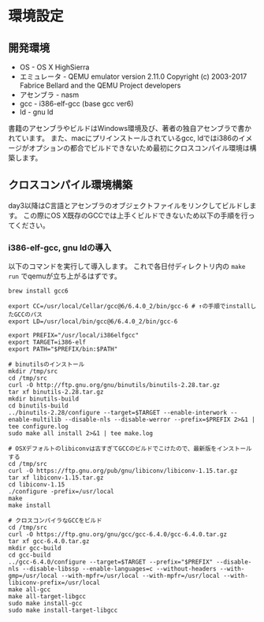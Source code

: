 # 環境設定

## 開発環境

* OS - OS X HighSierra
* エミュレータ - QEMU emulator version 2.11.0
Copyright (c) 2003-2017 Fabrice Bellard and the QEMU Project developers
* アセンブラ - nasm
* gcc - i386-elf-gcc (base gcc ver6)
* ld - gnu ld 

書籍のアセンブラやビルドはWindows環境及び、著者の独自アセンブラで書かれています。
また、macにプリインストールされているgcc, ldではi386のイメージがオプションの都合でビルドできないため最初にクロスコンパイル環境は構築します。

## クロスコンパイル環境構築

day3以降はC言語とアセンブラのオブジェクトファイルをリンクしてビルドします。
この際にOS X既存のGCCでは上手くビルドできないため以下の手順を行ってください。

### i386-elf-gcc, gnu ldの導入

以下のコマンドを実行して導入します。
これで各日付ディレクトリ内の `make run` でqemuが立ち上がるはずです。

```
brew install gcc6

export CC=/usr/local/Cellar/gcc@6/6.4.0_2/bin/gcc-6 # ↑の手順でinstallしたGCCのパス
export LD=/usr/local/bin/gcc@6/6.4.0_2/bin/gcc-6

export PREFIX="/usr/local/i386elfgcc"
export TARGET=i386-elf
export PATH="$PREFIX/bin:$PATH"

# binutilsのインストール
mkdir /tmp/src
cd /tmp/src
curl -O http://ftp.gnu.org/gnu/binutils/binutils-2.28.tar.gz
tar xf binutils-2.28.tar.gz
mkdir binutils-build
cd binutils-build
../binutils-2.28/configure --target=$TARGET --enable-interwork --enable-multilib --disable-nls --disable-werror --prefix=$PREFIX 2>&1 | tee configure.log
sudo make all install 2>&1 | tee make.log

# OSXデフォルトのlibiconvは古すぎてGCCのビルドでこけたので、最新版をインストールする
cd /tmp/src
curl -O https://ftp.gnu.org/pub/gnu/libiconv/libiconv-1.15.tar.gz
tar xf libiconv-1.15.tar.gz
cd libiconv-1.15
./configure -prefix=/usr/local
make
make install

# クロスコンパイラなGCCをビルド
cd /tmp/src
curl -O https://ftp.gnu.org/gnu/gcc/gcc-6.4.0/gcc-6.4.0.tar.gz
tar xf gcc-6.4.0.tar.gz
mkdir gcc-build
cd gcc-build
../gcc-6.4.0/configure --target=$TARGET --prefix="$PREFIX" --disable-nls --disable-libssp --enable-languages=c --without-headers --with-gmp=/usr/local --with-mpfr=/usr/local --with-mpfr=/usr/local --with-libiconv-prefix=/usr/local
make all-gcc 
make all-target-libgcc 
sudo make install-gcc 
sudo make install-target-libgcc
```


